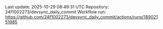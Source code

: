 Last update: 2025-10-29 08:49:31 UTC
Repository: 24f1002273/devsync_daily_commit
Workflow run: https://github.com/24f1002273/devsync_daily_commit/actions/runs/18902151985
